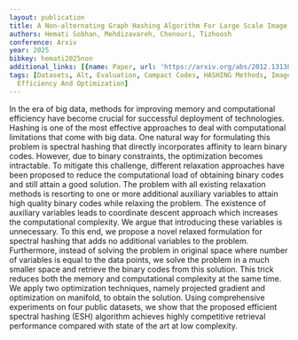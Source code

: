 ```yaml
---
layout: publication
title: A Non-alternating Graph Hashing Algorithm For Large Scale Image Search
authors: Hemati Sobhan, Mehdizavareh, Chenouri, Tizhoosh
conference: Arxiv
year: 2025
bibkey: hemati2025non
additional_links: [{name: Paper, url: 'https://arxiv.org/abs/2012.13138'}]
tags: [Datasets, Alt, Evaluation, Compact Codes, HASHING Methods, Image Retrieval,
  Efficiency And Optimization]
---
```

In the era of big data, methods for improving memory and computational efficiency have become crucial for successful deployment of technologies. Hashing is one of the most effective approaches to deal with computational limitations that come with big data. One natural way for formulating this problem is spectral hashing that directly incorporates affinity to learn binary codes. However, due to binary constraints, the optimization becomes intractable. To mitigate this challenge, different relaxation approaches have been proposed to reduce the computational load of obtaining binary codes and still attain a good solution. The problem with all existing relaxation methods is resorting to one or more additional auxiliary variables to attain high quality binary codes while relaxing the problem. The existence of auxiliary variables leads to coordinate descent approach which increases the computational complexity. We argue that introducing these variables is unnecessary. To this end, we propose a novel relaxed formulation for spectral hashing that adds no additional variables to the problem. Furthermore, instead of solving the problem in original space where number of variables is equal to the data points, we solve the problem in a much smaller space and retrieve the binary codes from this solution. This trick reduces both the memory and computational complexity at the same time. We apply two optimization techniques, namely projected gradient and optimization on manifold, to obtain the solution. Using comprehensive experiments on four public datasets, we show that the proposed efficient spectral hashing (ESH) algorithm achieves highly competitive retrieval performance compared with state of the art at low complexity.